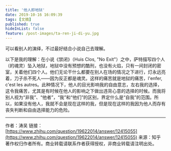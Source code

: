 ```yaml
---
title: '他人即地狱'
date: 2019-10-16 16:09:39
tags: [文摘]
published: true
hideInList: false
feature: /post-images/ta-ren-ji-di-yu.jpg
---
```

可以看别人的演绎，不过最好结合小说自己去理解。
<!-- more -->
以下是我的理解：在小说《禁闭》（Huis Clos, "No Exit"）之中，萨特描写四个人（的魂灵）坠入地狱，地狱中没有预想的酷刑，也没有火焰，只有一间封闭的密室，关着他们四个人。他们无论干什么都要在别人在场的情况之下进行，灯永远亮着，刀子杀不死人——因为反正都是魂灵。这样的痛苦就是地狱的痛苦，l'enfer, c'est les autres。此种情况下，他人的目光影响我的自由意志，左右我的选择，这令我痛苦，尤其是有时候在他人的影响之下做出违背心意的选择的时候。而我将别人视为“非我”、“他者”，“我”和“他们”的区别，界定什么是“自我”的范围。所以，如果没有他人，我就不会是现在这样的我，但是现在这样的我因为他人而存有丧失判断和自由选择能力的危险。


---
作者：涛吴
链接：[https://www.zhihu.com/question/19622014/answer/12415055](https://www.zhihu.com/question/19622014/answer/12415055)
来源：知乎
著作权归作者所有。商业转载请联系作者获得授权，非商业转载请注明出处。